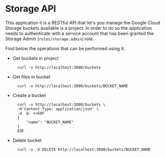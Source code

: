 # Storage API

This application it is a RESTful API that let's you manage the Google Cloud Storage buckets available is a project. In order to do so the application needs to authenticate with a service account that has been granted the Storage Admin (`roles/storage.admin`) role. 

Find below the operations that can be performed using it:

* Get buckets in project

        curl -v http://localhost:3000/buckets

* Get files in bucket

        curl -v http://localhost:3000/buckets/BUCKET_NAME

* Create a bucket

        curl -v http://localhost:3000/buckets \
        -H'Content-Type: application/json' \
        -d  @- <<EOF
        {
            "name": "BUCKET_NAME"
        }
        EOF

* Delete bucket

        curl -v -X DELETE http://localhost:3000/buckets/BUCKET_NAME